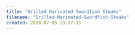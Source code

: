 ```yaml
---
title: "Grilled Marinated Swordfish Steaks"
filename: "Grilled-Marinated-Swordfish-Steaks"
created: 2020-07-05 23:27:15
---
```

